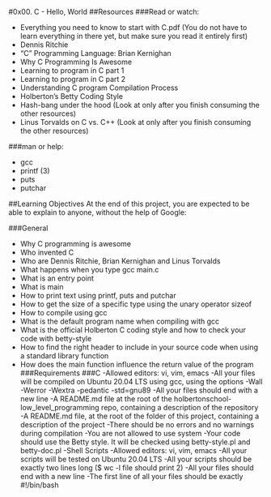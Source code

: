 #0x00. C - Hello, World
##Resources
###Read or watch:

- Everything you need to know to start with C.pdf (You do not have to learn everything in there yet, but make sure you read it entirely first)
- Dennis Ritchie
- “C” Programming Language: Brian Kernighan
- Why C Programming Is Awesome
- Learning to program in C part 1
- Learning to program in C part 2
- Understanding C program Compilation Process
- Holberton’s Betty Coding Style
- Hash-bang under the hood (Look at only after you finish consuming the other resources)
- Linus Torvalds on C vs. C++ (Look at only after you finish consuming the other resources)

###man or help:
- gcc
- printf (3)
- puts
- putchar

##Learning Objectives
At the end of this project, you are expected to be able to explain to anyone, without the help of Google:

###General
- Why C programming is awesome
- Who invented C
- Who are Dennis Ritchie, Brian Kernighan and Linus Torvalds
- What happens when you type gcc main.c
- What is an entry point
- What is main
- How to print text using printf, puts and putchar
- How to get the size of a specific type using the unary operator sizeof
- How to compile using gcc
- What is the default program name when compiling with gcc
- What is the official Holberton C coding style and how to check your code with betty-style
- How to find the right header to include in your source code when using a standard library function
- How does the main function influence the return value of the program
###Requirements
###C
-Allowed editors: vi, vim, emacs
-All your files will be compiled on Ubuntu 20.04 LTS using gcc, using the options -Wall -Werror -Wextra -pedantic -std=gnu89
-All your files should end with a new line
-A README.md file at the root of the holbertonschool-low_level_programming repo, containing a description of the repository
-A README.md file, at the root of the folder of this project, containing a description of the project
-There should be no errors and no warnings during compilation
-You are not allowed to use system
-Your code should use the Betty style. It will be checked using betty-style.pl and betty-doc.pl
-Shell Scripts
-Allowed editors: vi, vim, emacs
-All your scripts will be tested on Ubuntu 20.04 LTS
-All your scripts should be exactly two lines long ($ wc -l file should print 2)
-All your files should end with a new line
-The first line of all your files should be exactly #!/bin/bash
